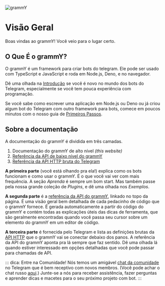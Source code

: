 ![grammY](/images/grammY.webp)

# Visão Geral

Boas vindas ao grammY!
Você veio para o lugar certo.

## O Que É o grammY?

O grammY é um framework para criar bots do telegram.
Ele pode ser usado com TypeScript e JavaScript e roda em Node.js, Deno, e no navegador.

Dê uma olhada na [Introdução](./introduction) se você é novo no mundo dos bots do Telegram, especialmente se você tem pouca experiência com programação.

Se você sabe como escrever uma aplicação em Node.js ou Deno ou já criou algum bot do Telegram com outro framework para bots, comece em poucos minutos com o nosso guia de [Primeiros Passos](./getting-started).

## Sobre a documentação

A documentação do grammY é dividida em três camadas.

1. Documentação do grammY de alto nível _(this website)_
2. [Referência da API de baixo nível do grammY](https://deno.land/x/grammy/mod.ts)
3. [Referência da API HTTP bruta do Telegram](https://core.telegram.org/bots/api)

**A primeira parte** (você está olhando pra ela!) explica como os bots funcionam e como usar o grammY.
É o que você vai ver com mais frequência.
A seção _Aprenda_ é sempre um bom start.
Mas também passe pela nossa grande coleção de _Plugins_, e dê uma olhada nos _Exemplos_.

**A segunda parte** é a [referência da API do grammY](https://deno.land/x/grammy/mod.ts), linkado no topo da página.
É uma visão geral bem detalhada de cada pedacinho de código que o grammY fornece.
É gerada automaticamente a partir do código do grammY e contém todas as explicações úteis das dicas de ferramenta, que são geralmente encontradas quando você passa seu cursor sobre um elemento do grammY em um editor de código.

**A terceira parte** é fornecida pelo Telegram e lista as definições brutas da [API HTTP](https://core.telegram.org/bots/api) que o grammY vai se conectar debaixo dos panos.
A referência da API do grammY aponta pra lá sempre que faz sentido.
Dê uma olhada lá quando estiver interessado em opções detalhadas que você pode passar para chamadas de API.

::: dica: Entre na Comunidade!
Nós temos um amigável [chat da comunidade](https://t.me/grammyjs) no Telegram que é bem receptivo com novos membros. (Você pode achar o chat russo [aqui](https://t.me/grammyjs_ru).)
Junte-se a nós para receber assistência, fazer perguntas e aprender dicas e macetes para o seu próximo projeto com bot.
:::
